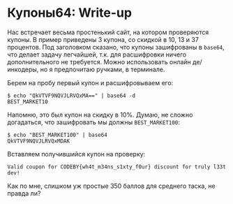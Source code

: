 # Купоны64: Write-up #
Нас встречает весьма простенький сайт, на котором проверяются купоны. В пример приведены 3 купона, со скидкой в 10, 13 и 37 процентов.
Под заголовком сказано, что купоны зашифрованы в `base64`, что делает задачу легчайшей, т.к. для расшифровки ничего дополнительного не требуется. Можно использовать онлайн де/инкодеры, но я предпочитаю ручками, в терминале.

Берем на пробу первый купон и расшифровываем его:

    $ echo "QkVTVF9NQVJLRVQxMA==" | base64 -d             
    BEST_MARKET10

Напомню, это был купон на скидку в 10%. Думаю, не сложно догадаться, что зашифровать мы должны `BEST_MARKET100`:

    $ echo "BEST_MARKET100" | base64         
    QkVTVF9NQVJLRVQxMDAK

Вставляем получившийся купон на проверку:

    Valid coupon for CODEBY{wh4t_m34ns_s1xty_f0ur} discount for truly l33t dev!

Как по мне, слишком уж простые 350 баллов для среднего таска, не правда ли?
